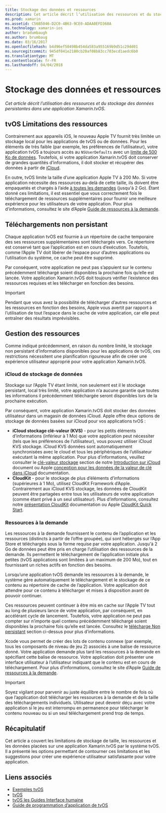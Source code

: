 ```yaml
---
title: Stockage des données et ressources
description: Cet article décrit l’utilisation des ressources et du stockage des données persistantes dans une application Xamarin.tvOS.
ms.prod: xamarin
ms.assetid: C56B5046-D2C0-4B63-9CE0-ADAA0EFD368A
ms.technology: xamarin-ios
author: bradumbaugh
ms.author: brumbaug
ms.date: 03/16/2017
ms.openlocfilehash: b4d96ef50498b454da583a955169b9d51c29dd01
ms.sourcegitcommit: 945df041e2180cb20af08b83cc703ecd1aedc6b0
ms.translationtype: MT
ms.contentlocale: fr-FR
ms.lasthandoff: 04/04/2018
---
```

# <a name="resources-and-data-storage"></a>Stockage des données et ressources

_Cet article décrit l’utilisation des ressources et du stockage des données persistantes dans une application Xamarin.tvOS._

<a name="tvOS-Resource-Limitations" />

## <a name="tvos-resource-limitations"></a>tvOS Limitations des ressources

Contrairement aux appareils iOS, le nouveau Apple TV fournit très limitée un stockage local pour les applications de tvOS ou de données. Pour les éléments de très faible (par exemple, les préférences de l’utilisateur), votre application tvOS a toujours accès au `NSUserDefaults` avec un [limite de 500 Ko de données](https://forums.developer.apple.com/message/50696#50696). Toutefois, si votre application Xamarin.tvOS doit conserver de grandes quantités d’informations, il doit stocker et récupérer des données à partir de [iCloud](#iCloud-Data-Storage).

En outre, tvOS limite la taille d’une application Apple TV à 200 Mo. Si votre application nécessite des ressources au-delà de cette taille, ils doivent être empaquetés et chargés à l’aide [à toutes les demandes](#On-Demand-Resources) (jusqu'à 2 Go). Étant donné ces limitations, il est essentiel que vous correctement fois le téléchargement de ressources supplémentaires pour fournir une meilleure expérience pour les utilisateurs de votre application. Pour plus d’informations, consultez le site d’Apple [Guide de ressources à la demande](https://developer.apple.com/library/prerelease/tvos/documentation/FileManagement/Conceptual/On_Demand_Resources_Guide/index.html#//apple_ref/doc/uid/TP40015083).

<a name="Non-Persistent-Downloads" />

## <a name="non-persistent-downloads"></a>Téléchargements non persistant

Chaque application tvOS est fournie à un répertoire de cache temporaire des ses ressources supplémentaires sont téléchargés vers. Ce répertoire est conservé tant que l’application est en cours d’exécution. Toutefois, comme l’Apple TV doit libérer de l’espace pour d’autres applications ou l’utilisation du système, ce cache peut être supprimé.

Par conséquent, votre application ne peut pas s’appuient sur le contenu précédemment téléchargé soient disponibles la prochaine fois qu’elle est lancée. Votre application Xamarin.tvOS doit toujours vérifier l’existence des ressources requises et les télécharger en fonction des besoins.

> [!IMPORTANT]
> Pendant que vous avez la possibilité de télécharger d’autres ressources et les ressources en fonction des besoins, Apple vous avertit par rapport à l’utilisation de tout l’espace dans le cache de votre application, car elle peut entraîner des résultats imprévisibles.




<a name="Managing-Resources" />

## <a name="managing-resources"></a>Gestion des ressources

Comme indiqué précédemment, en raison du nombre limité, le stockage non persistant d’informations disponibles pour les applications de tvOS, ces restrictions nécessitent une planification rigoureuse afin de créer une expérience utilisateur approprié pour votre application Xamarin.tvOS.

<a name="iCloud-Data-Storage" />

### <a name="icloud-data-storage"></a>iCloud de stockage de données

Stockage sur l’Apple TV étant limité, non seulement est il le stockage persistant, local très limité, votre application n’a aucune garantie que toutes les informations il précédemment téléchargée seront disponibles lors de la prochaine exécution.

Par conséquent, votre application Xamarin.tvOS doit stocker des données utilisateur dans un magasin de données iCloud. Apple offre deux options de stockage de données basées sur iCloud pour vos applications tvOS :

- **iCloud stockage clé-valeur (KVS)** - pour les petits éléments d’informations (inférieur à 1 Mo) que votre application peut nécessiter (tels que les préférences de l’utilisateur), vous pouvez utiliser iCloud KVS stockage. iCloud KVS données sont automatiquement synchronisées avec le cloud et tous les périphériques de l’utilisateur exécutant la même application. Pour plus d’informations, veuillez consulter le [clé-valeur stockage](~/ios/data-cloud/introduction-to-icloud.md) section de notre [Introduction sur iCloud](~/ios/data-cloud/introduction-to-icloud.md) document ou Apple [conception pour les données de la valeur de clé dans iCloud](https://developer.apple.com/library/prerelease/tvos/documentation/General/Conceptual/iCloudDesignGuide/Chapters/DesigningForKey-ValueDataIniCloud.html#//apple_ref/doc/uid/TP40012094-CH7) documentation.
- **CloudKit** - pour le stockage de plus d’éléments d’informations (supérieures à 1 Mo), utilisez CloudKit Framework d’Apple. Contrairement aux iCloud KVS stockage, les données de CloudKit peuvent être partagées entre tous les utilisateurs de votre application (comme étant privé à un seul utilisateur). Plus d’informations, consultez notre [présentation CloudKit](~/ios/data-cloud/intro-to-cloudkit.md) documentation ou Apple [CloudKit Quick Start](https://developer.apple.com/library/prerelease/tvos/documentation/DataManagement/Conceptual/CloudKitQuickStart/Introduction/Introduction.html#//apple_ref/doc/uid/TP40014987).

<a name="On-Demand-Resources" />

### <a name="on-demand-resources"></a>Ressources à la demande

Les ressources à la demande fournissent le contenu de l’application et les ressources (distincts à partir de l’offre groupée), qui sont hébergés sur l’App Store et téléchargés sous la forme requise par votre application. Jusqu'à 2 Go de données peut être pris en charge l’utilisation des ressources de la demande. Ils permettent le téléchargement de l’application initiale plus petites (tvOS applications sont limitées à un maximum de 200 Mo), tout en fournissant un riches actifs en fonction des besoins.

Lorsqu’une application tvOS demande les ressources à la demande, le système gère automatiquement le téléchargement et le stockage de ce contenu au répertoire de cache de l’application. Votre application doit attendre pour ce contenu à télécharger et mises à disposition avant de pouvoir continuer.

Ces ressources peuvent continuer à être mis en cache sur l’Apple TV tout au long de plusieurs lance de votre application, par conséquent, en accélérant cycle de lancement. Toutefois, votre application ne peut pas compter sur n’importe quel contenu précédemment téléchargé soient disponibles la prochaine fois qu’elle est lancée. Consultez le [télécharge Non persistant](#Non-Persistent-Downloads) section ci-dessus pour plus d’informations.

Xcode vous permet de créer des lots de contenu connexe (par exemple, tous les composants de niveau de jeu 2) associés à une balise de ressource donné. Votre application demande plus tard les ressources à la demande en spécifiant cette balise de ressource. Votre application doit présenter une interface utilisateur à l’utilisateur indiquant que le contenu est en cours de téléchargement. Pour plus d’informations, consultez le site d’Apple [Guide de ressources à la demande](https://developer.apple.com/library/prerelease/tvos/documentation/FileManagement/Conceptual/On_Demand_Resources_Guide/index.html#//apple_ref/doc/uid/TP40015083).

> [!IMPORTANT]
> Soyez vigilant pour parvenir au juste équilibre entre le nombre de fois où que l’application doit télécharger les ressources à la demande et de la taille des téléchargements individuels. Utilisateur peut devenir déçu avec votre application si le jeu est interrompu en permanence pour télécharger le contenu nouveau ou si un seul téléchargement prend trop de temps.




<a name="Summary" />

## <a name="summary"></a>Récapitulatif

Cet article a couvert les limitations de stockage de taille, les ressources et les données placées sur une application Xamarin.tvOS par le système tvOS. Il a présenté les options permettant de contourner ces limitations et les suggestions pour créer une expérience utilisateur satisfaisante pour votre application.



## <a name="related-links"></a>Liens associés

- [Exemples tvOS](https://developer.xamarin.com/samples/tvos/all/)
- [tvOS](https://developer.apple.com/tvos/)
- [tvOS les Guides Interface humaine](https://developer.apple.com/tvos/human-interface-guidelines/)
- [Guide de programmation d’application de tvOS](https://developer.apple.com/library/prerelease/tvos/documentation/General/Conceptual/AppleTV_PG/)
